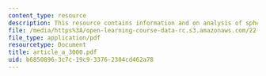 ```yaml
---
content_type: resource
description: This resource contains information and on analysis of spherical shells.
file: /media/https%3A/open-learning-course-data-rc.s3.amazonaws.com/22-314j-structural-mechanics-in-nuclear-power-technology-fall-2006/b68508963c7c19c933762304cd462a78_article_a_3000.pdf
file_type: application/pdf
resourcetype: Document
title: article_a_3000.pdf
uid: b6850896-3c7c-19c9-3376-2304cd462a78
---
```

